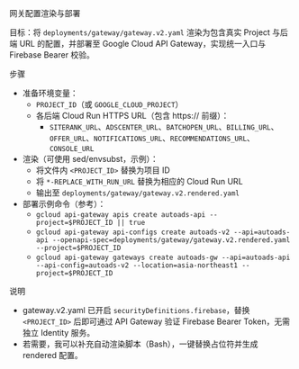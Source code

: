 网关配置渲染与部署

目标：将 `deployments/gateway/gateway.v2.yaml` 渲染为包含真实 Project 与后端 URL 的配置，并部署至 Google Cloud API Gateway，实现统一入口与 Firebase Bearer 校验。

步骤
- 准备环境变量：
  - `PROJECT_ID`（或 `GOOGLE_CLOUD_PROJECT`）
  - 各后端 Cloud Run HTTPS URL（包含 https:// 前缀）：
    - `SITERANK_URL`、`ADSCENTER_URL`、`BATCHOPEN_URL`、`BILLING_URL`、`OFFER_URL`、`NOTIFICATIONS_URL`、`RECOMMENDATIONS_URL`、`CONSOLE_URL`
- 渲染（可使用 sed/envsubst，示例）：
  - 将文件内 `<PROJECT_ID>` 替换为项目 ID
  - 将 `*-REPLACE_WITH_RUN_URL` 替换为相应的 Cloud Run URL
  - 输出至 `deployments/gateway/gateway.v2.rendered.yaml`
- 部署示例命令（参考）：
  - `gcloud api-gateway apis create autoads-api --project=$PROJECT_ID || true`
  - `gcloud api-gateway api-configs create autoads-v2 --api=autoads-api --openapi-spec=deployments/gateway/gateway.v2.rendered.yaml --project=$PROJECT_ID`
  - `gcloud api-gateway gateways create autoads-gw --api=autoads-api --api-config=autoads-v2 --location=asia-northeast1 --project=$PROJECT_ID`

说明
- gateway.v2.yaml 已开启 `securityDefinitions.firebase`，替换 `<PROJECT_ID>` 后即可通过 API Gateway 验证 Firebase Bearer Token，无需独立 Identity 服务。
- 若需要，我可以补充自动渲染脚本（Bash），一键替换占位符并生成 rendered 配置。

